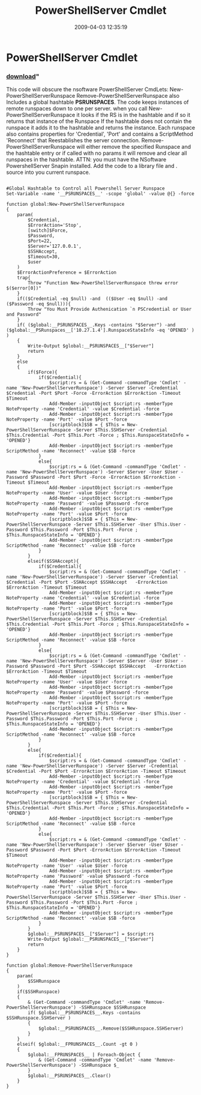 ﻿---
pid:            996
parent:         0
children:       
poster:         qa_warrior
title:          PowerShellServer Cmdlet 
date:           2009-04-03 12:35:19
format:         posh
---

# PowerShellServer Cmdlet 

### [download](996.ps1)"

This code will obscure the nsoftware PowerShellServer CmdLets:
	New-PowerShellServerRunspace 
	Remove-PowerShellServerRunspace
also Includes a global hashtable __PSRUNSPACES__. 
The code keeps instances of remote runspaces down to one per server. 
when you call New-PowerShellServerRunspace it looks if the RS is in the hashtable and if so it returns that instance of the Runspace 
If the hashtable does not contain the runspace it adds it to the hashtable and returns the instance. 
Each runspace also contains properties for 'Credential', 'Port' and contains a ScriptMethod 'Reconnect' that Reestablishes the server connection.
Remove-PowerShellServerRunspace will either remove the specified Runspace and the hashtable entry or 
if called with no params it will remove and clear all runspaces in the hashtable. 
ATTN: you must have the NSoftware PowershellServer Snapin installed. 
Add the code to a library file and . source into you current runspace.

```posh

#Global Hashtable to Control all Powershell Server Runspace
Set-Variable -name '__PSRUNSPACES__' -scope 'global' -value @{} -force

function global:New-PowerShellServerRunspace
{
	param(
		$Credential,
		$ErrorAction='Stop',
		[switch]$Force,
		$Password,
		$Port=22,
		$Server='127.0.0.1',
		$SSHAccept,
		$Timeout=30,
		$user
	)
	$ErrorActionPreference = $ErrorAction
	trap{
		Throw "Function New-PowerShellServerRunspace threw error $($error[0])"
	}
	if(($Credential -eq $null) -and  (($User -eq $null) -and ($Password -eq $null))){
		Throw "You Must Provide Authenication `n PSCredential or User and Password"
	}	
	if( ($global:__PSRUNSPACES__.Keys -contains "$Server") -and ($global:__PSRunspaces__['10.27.1.4'].RunspaceStateInfo -eq 'OPENED' ) )
	{
		Write-Output $global:__PSRUNSPACES__["$Server"]
		return
	}
	else
	{
		if($Force){
			if($Credential){
				$script:rs = & (Get-Command -commandType 'Cmdlet' -name 'New-PowerShellServerRunspace') -Server $Server -Credential $Credential -Port $Port -Force -ErrorAction $ErrorAction -Timeout $Timeout
				Add-Member -inputObject $script:rs -memberType NoteProperty -name 'Credential' -value $Credential -force
				Add-Member -inputObject $script:rs -memberType NoteProperty -name 'Port' -value $Port -force
				[scriptblock]$SB = { $This = New-PowerShellServerRunspace -Server $This.SSHServer -Credential $This.Credential -Port $This.Port -Force ; $This.RunspaceStateInfo = 'OPENED'}
				Add-Member -inputObject $script:rs -memberType ScriptMethod -name 'Reconnect' -value $SB -force
			}
			else{
				$script:rs = & (Get-Command -commandType 'Cmdlet' -name 'New-PowerShellServerRunspace') -Server $Server -User $User -Password $Password -Port $Port -Force -ErrorAction $ErrorAction -Timeout $Timeout
				Add-Member -inputObject $script:rs -memberType NoteProperty -name 'User' -value $User -force
				Add-Member -inputObject $script:rs -memberType NoteProperty -name 'Password' -value $Password -force
				Add-Member -inputObject $script:rs -memberType NoteProperty -name 'Port' -value $Port -force
				[scriptblock]$SB = { $This = New-PowerShellServerRunspace -Server $This.SSHServer -User $This.User -Password $This.Password -Port $This.Port -Force ; $This.RunspaceStateInfo = 'OPENED'}
				Add-Member -inputObject $script:rs -memberType ScriptMethod -name 'Reconnect' -value $SB -force
			}
		}
		elseif($SSHAccept){
			if($Credential){
				$script:rs = & (Get-Command -commandType 'Cmdlet' -name 'New-PowerShellServerRunspace') -Server $Server -Credential $Credential -Port $Port -SSHAccept $SSHAccept	-ErrorAction $ErrorAction -Timeout $Timeout
				Add-Member -inputObject $script:rs -memberType NoteProperty -name 'Credential' -value $Credential -force
				Add-Member -inputObject $script:rs -memberType NoteProperty -name 'Port' -value $Port -force
				[scriptblock]$SB = { $This = New-PowerShellServerRunspace -Server $This.SSHServer -Credential $This.Credential -Port $This.Port -Force ; $This.RunspaceStateInfo = 'OPENED'}
				Add-Member -inputObject $script:rs -memberType ScriptMethod -name 'Reconnect' -value $SB -force
			}
			else{
				$script:rs = & (Get-Command -commandType 'Cmdlet' -name 'New-PowerShellServerRunspace') -Server $Server -User $User -Password $Password -Port $Port -SSHAccept $SSHAccept	-ErrorAction $ErrorAction -Timeout $Timeout
				Add-Member -inputObject $script:rs -memberType NoteProperty -name 'User' -value $User -force
				Add-Member -inputObject $script:rs -memberType NoteProperty -name 'Password' -value $Password -force
				Add-Member -inputObject $script:rs -memberType NoteProperty -name 'Port' -value $Port -force
				[scriptblock]$SB = { $This = New-PowerShellServerRunspace -Server $This.SSHServer -User $This.User -Password $This.Password -Port $This.Port -Force ; $This.RunspaceStateInfo = 'OPENED'}
				Add-Member -inputObject $script:rs -memberType ScriptMethod -name 'Reconnect' -value $SB -force
			}
		}
		else{
			if($Credential){
				$script:rs = & (Get-Command -commandType 'Cmdlet' -name 'New-PowerShellServerRunspace') -Server $Server -Credential $Credential -Port $Port -ErrorAction $ErrorAction -Timeout $Timeout
				Add-Member -inputObject $script:rs -memberType NoteProperty -name 'Credential' -value $Credential -force
				Add-Member -inputObject $script:rs -memberType NoteProperty -name 'Port' -value $Port -force
				[scriptblock]$SB = { $This = New-PowerShellServerRunspace -Server $This.SSHServer -Credential $This.Credential -Port $This.Port -Force ; $This.RunspaceStateInfo = 'OPENED'}
				Add-Member -inputObject $script:rs -memberType ScriptMethod -name 'Reconnect' -value $SB -force
			}
			else{
				$script:rs = & (Get-Command -commandType 'Cmdlet' -name 'New-PowerShellServerRunspace') -Server $Server -User $User -Password $Password -Port $Port -ErrorAction $ErrorAction -Timeout $Timeout
				Add-Member -inputObject $script:rs -memberType NoteProperty -name 'User' -value $User -force
				Add-Member -inputObject $script:rs -memberType NoteProperty -name 'Password' -value $Password -force
				Add-Member -inputObject $script:rs -memberType NoteProperty -name 'Port' -value $Port -force
				[scriptblock]$SB = { $This = New-PowerShellServerRunspace -Server $This.SSHServer -User $This.User -Password $This.Password -Port $This.Port -Force ; $This.RunspaceStateInfo = 'OPENED'}
				Add-Member -inputObject $script:rs -memberType ScriptMethod -name 'Reconnect' -value $SB -force
			}
		}
		$global:__PSRUNSPACES__["$Server"] = $script:rs
		Write-Output $global:__PSRUNSPACES__["$Server"]
		return
	}
}

function global:Remove-PowerShellServerRunspace
{
	param(
		$SSHRunspace
	)
	if($SSHRunspace)
	{
		& (Get-Command -commandType 'Cmdlet' -name 'Remove-PowerShellServerRunspace') -SSHRunspace $SSHRunspace
		if( $global:__PSRUNSPACES__.Keys -contains $SSHRunspace.SSHServer )
		{
			$global:__PSRUNSPACES__.Remove($SSHRunspace.SSHServer)
		}
	}
	elseif( $global:__FPRUNSPACES__.Count -gt 0 )
	{
		$global:__FPRUNSPACES__ | Foreach-Object { 
			& (Get-Command -commandType 'Cmdlet' -name 'Remove-PowerShellServerRunspace') -SSHRunspace $_
		}
		$global:__PSRUNSPACES__.Clear()
	}
}
```

